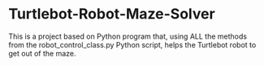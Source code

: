 # Turtlebot-Robot-Maze-Solver
This is a project based on Python program that, using ALL the methods from the robot_control_class.py Python script, helps the Turtlebot robot to get out of the maze.
